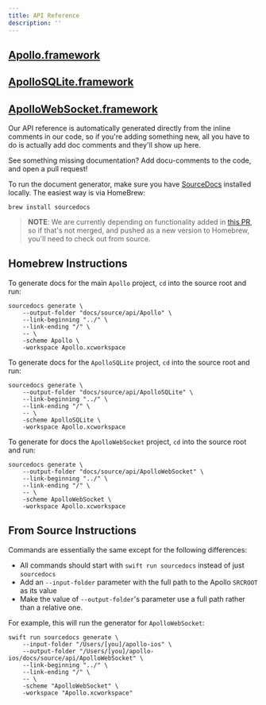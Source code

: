 ```yaml
---
title: API Reference
description: ''
---
```


## [Apollo.framework](../api/Apollo/README/)
## [ApolloSQLite.framework](../api/ApolloSQLite/README/)
## [ApolloWebSocket.framework](../api/ApolloWebSocket/README/)

Our API reference is automatically generated directly from the inline comments in our code, so if you're adding something new, all you have to do is actually add doc comments and they'll show up here. 

See something missing documentation? Add docu-comments to the code, and open a pull request!

To run the document generator, make sure you have [SourceDocs](https://github.com/eneko/SourceDocs) installed locally. The easiest way is via HomeBrew: 

```
brew install sourcedocs
```

>**NOTE**: We are currently depending on functionality added in [this PR](https://github.com/eneko/SourceDocs/pull/20), so if that's not merged, and pushed as a new version to Homebrew, you'll need to check out from source. 

## Homebrew Instructions

To generate docs for the main `Apollo` project, `cd` into the source root and run: 

```
sourcedocs generate \
    --output-folder "docs/source/api/Apollo" \
    --link-beginning "../" \
    --link-ending "/" \
    -- \
    -scheme Apollo \
    -workspace Apollo.xcworkspace
```

To generate docs for the `ApolloSQLite` project, `cd` into the source root and run: 

```
sourcedocs generate \
    --output-folder "docs/source/api/ApolloSQLite" \
    --link-beginning "../" \
    --link-ending "/" \
    -- \
    -scheme ApolloSQLite \
    -workspace Apollo.xcworkspace
```

To generate for docs the `ApolloWebSocket` project, `cd` into the source root and run: 

```
sourcedocs generate \
    --output-folder "docs/source/api/ApolloWebSocket" \
    --link-beginning "../" \
    --link-ending "/" \
    -- \
    -scheme ApolloWebSocket \
    -workspace Apollo.xcworkspace
```

## From Source Instructions

Commands are essentially the same except for the following differences: 

- All commands should start with `swift run sourcedocs` instead of just `sourcedocs`
- Add an `--input-folder` parameter with the full path to the Apollo `SRCROOT` as its value
- Make the value of `--output-folder`'s parameter use a full path rather than a relative one.

For example, this will run the generator for `ApolloWebSocket`:

``` 
swift run sourcedocs generate \
    --input-folder "/Users/[you]/apollo-ios" \
    --output-folder "/Users/[you]/apollo-ios/docs/source/api/ApolloWebSocket" \
    --link-beginning "../" \
    --link-ending "/" \
    -- \
    -scheme "ApolloWebSocket" \
    -workspace "Apollo.xcworkspace"
```